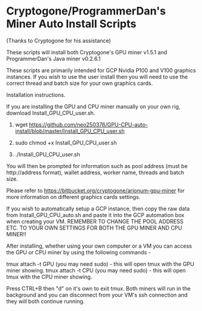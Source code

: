 # Cryptogone/ProgrammerDan's Miner Auto Install Scripts
(Thanks to Cryptogone for his assistance)

These scripts will install both Cryptogone's GPU miner v1.5.1 and ProgrammerDan's Java miner v0.2.6.1

These scripts are primarily intended for GCP Nvidia P100 and V100 graphics instances. If you wish to use the user install then you will need to use the correct thread and batch size for your own graphics cards.

Installation instructions.

If you are installing the GPU and CPU miner manually on your own rig, download Install_GPU_CPU_user.sh.

1. wget https://github.com/neo250376/GPU-CPU-auto-install/blob/master/Install_GPU_CPU_user.sh

2. sudo chmod +x Install_GPU_CPU_user.sh

3. ./Install_GPU_CPU_user.sh

You will then be prompted for information such as pool address (must be http://address format), wallet address, worker name, threads and batch size.

Please refer to https://bitbucket.org/cryptogone/arionum-gpu-miner for more information on different graphics cards settings.

If you wish to automatically setup a GCP instance, then copy the raw data from Install_GPU_CPU_auto.sh and paste it into the GCP automation box when creating your VM. REMEMBER TO CHANGE THE POOL ADDRESS ETC. TO YOUR OWN SETTINGS FOR BOTH THE GPU MINER AND CPU MINER!!

After installing, whether using your own computer or a VM you can access the GPU or CPU miner by using the following commands -

tmux attach -t GPU (you may need sudo) - this will open tmux with the GPU miner showing.
tmux attach -t CPU (you may need sudo) - this will open tmux with the CPU miner showing.

Press CTRL+B then "d" on it's own to exit tmux. Both miners will run in the background and you can disconnect from your VM's ssh connection and they will both continue running.
